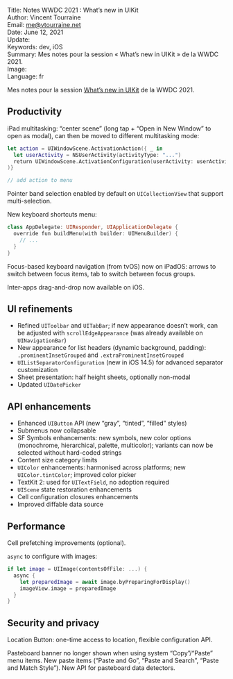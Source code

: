 Title:     Notes WWDC 2021 : What’s new in UIKit  
Author:    Vincent Tourraine  
Email:     me@vtourraine.net  
Date:      June 12, 2021  
Update:    
Keywords:  dev, iOS  
Summary:   Mes notes pour la session « What’s new in UIKit » de la WWDC 2021.  
Image:     
Language:  fr  


Mes notes pour la session [What’s new in UIKit](https://developer.apple.com/videos/play/wwdc2021/10059) de la WWDC 2021.

## Productivity

iPad multitasking: “center scene” (long tap + “Open in New Window” to open as modal), can then be moved to different multitasking mode:

``` swift
let action = UIWindowScene.ActivationAction({ _ in
  let userActivity = NSUserActivity(activityType: "...")
  return UIWindowScene.ActivationConfiguration(userActivity: userActivity)
)}

// add action to menu
```

Pointer band selection enabled by default on `UICollectionView` that support multi-selection.

New keyboard shortcuts menu:

``` swift
class AppDelegate: UIResponder, UIApplicationDelegate {
  override fun buildMenu(with builder: UIMenuBuilder) {
    // ...
  }
}
```

Focus-based keyboard navigation (from tvOS) now on iPadOS: arrows to switch between focus items, tab to switch between focus groups.

Inter-apps drag-and-drop now available on iOS.

## UI refinements

- Refined `UIToolbar` and `UITabBar`; if new appearance doesn’t work, can be adjusted with `scrollEdgeAppearance` (was already available on `UINavigationBar`)
- New appearance for list headers (dynamic background, padding): `.prominentInsetGrouped` and `.extraProminentInsetGrouped`
- `UIListSeparatorConfiguration` (new in iOS 14.5) for advanced separator customization
- Sheet presentation: half height sheets, optionally non-modal
- Updated `UIDatePicker`

## API enhancements

- Enhanced `UIButton` API (new “gray”, “tinted”, “filled” styles)
- Submenus now collapsable
- SF Symbols enhancements: new symbols, new color options (monochrome, hierarchical, palette, multicolor); variants can now be selected without hard-coded strings
- Content size category limits
- `UIColor` enhancements: harmonised across platforms; new `UIColor.tintColor`; improved color picker
- TextKit 2: used for `UITextField`, no adoption required
- `UIScene` state restoration enhancements
- Cell configuration closures enhancements
- Improved diffable data source

## Performance

Cell prefetching improvements (optional).

`async` to configure with images:

``` swift
if let image = UIImage(contentsOfFile: ...) {
  async {
    let preparedImage = await image.byPreparingForDisplay()
    imageView.image = preparedImage
  }
}
```

## Security and privacy

Location Button: one-time access to location, flexible configuration API.

Pasteboard banner no longer shown when using system “Copy”/“Paste” menu items. New paste items (“Paste and Go”, “Paste and Search”, “Paste and Match Style”). New API for pasteboard data detectors.
